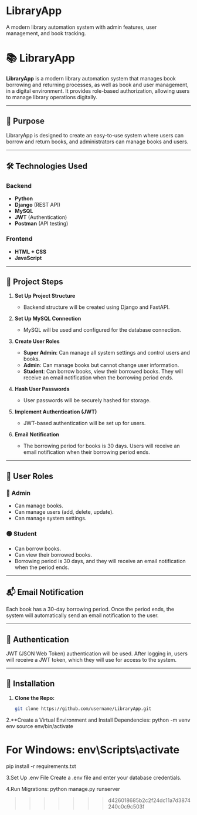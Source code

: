 
# LibraryApp
A modern library automation system with admin features, user management, and book tracking.

# 📚 LibraryApp

**LibraryApp** is a modern library automation system that manages book borrowing and returning processes, as well as book and user management, in a digital environment. It provides role-based authorization, allowing users to manage library operations digitally.

---

## 🎯 Purpose

LibraryApp is designed to create an easy-to-use system where users can borrow and return books, and administrators can manage books and users.

---

## 🛠️ Technologies Used

### Backend
- **Python**
- **Django** (REST API)
- **MySQL**
- **JWT** (Authentication)
- **Postman** (API testing)

### Frontend
- **HTML + CSS**
- **JavaScript**

---

## 🧩 Project Steps

1. **Set Up Project Structure**
   - Backend structure will be created using Django and FastAPI.
   
2. **Set Up MySQL Connection**
   - MySQL will be used and configured for the database connection.
   
3. **Create User Roles**
   - **Super Admin**: Can manage all system settings and control users and books.
   - **Admin**: Can manage books but cannot change user information.
   - **Student**: Can borrow books, view their borrowed books. They will receive an email notification when the borrowing period ends.

4. **Hash User Passwords**
   - User passwords will be securely hashed for storage.

5. **Implement Authentication (JWT)**
   - JWT-based authentication will be set up for users.

6. **Email Notification**
   - The borrowing period for books is 30 days. Users will receive an email notification when their borrowing period ends.

---

## 👤 User Roles
### 🔵 Admin
- Can manage books.
- Can manage users (add, delete, update).
- Can manage system settings.

### 🟢 Student
- Can borrow books.
- Can view their borrowed books.
- Borrowing period is 30 days, and they will receive an email notification when the period ends.

---

## 📬 Email Notification

Each book has a 30-day borrowing period. Once the period ends, the system will automatically send an email notification to the user.

---

## 🔐 Authentication

JWT (JSON Web Token) authentication will be used. After logging in, users will receive a JWT token, which they will use for access to the system.

---

## 🚀 Installation

1. **Clone the Repo:**
   ```bash
   git clone https://github.com/username/LibraryApp.git
2.**Create a Virtual Environment and Install Dependencies:
python -m venv env
source env/bin/activate  

# For Windows: env\Scripts\activate
pip install -r requirements.txt

3.Set Up .env File
Create a .env file and enter your database credentials.

4.Run Migrations:
python manage.py runserver
>>>>>>> d426018685b2c2f24dc11a7d3874240c0c9c503f
